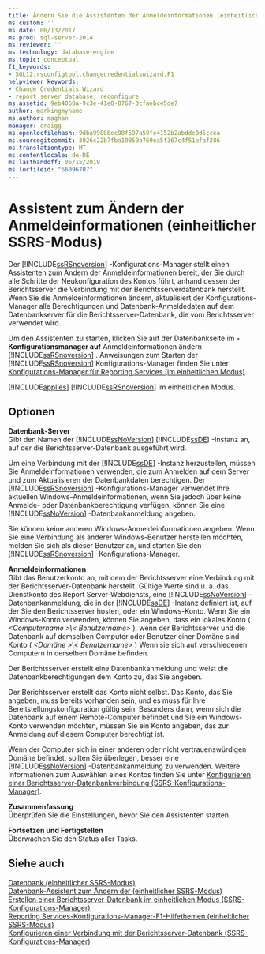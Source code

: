 ```yaml
---
title: Ändern Sie die Assistenten der Anmeldeinformationen (einheitlicher SSRS-Modus) | Microsoft-Dokumentation
ms.custom: ''
ms.date: 06/13/2017
ms.prod: sql-server-2014
ms.reviewer: ''
ms.technology: database-engine
ms.topic: conceptual
f1_keywords:
- SQL12.rsconfigtool.changecredentialswizard.F1
helpviewer_keywords:
- Change Credentials Wizard
- report server database, reconfigure
ms.assetid: 9eb4060a-9c3e-41e0-8767-3cfaebc45de7
author: markingmyname
ms.author: maghan
manager: craigg
ms.openlocfilehash: 9dba9988bec98f597a59fe4152b2abdde0d5ccea
ms.sourcegitcommit: 3026c22b7fba19059a769ea5f367c4f51efaf286
ms.translationtype: MT
ms.contentlocale: de-DE
ms.lasthandoff: 06/15/2019
ms.locfileid: "66096707"
---
```

# <a name="change-credentials-wizard-ssrs-native-mode"></a>Assistent zum Ändern der Anmeldeinformationen (einheitlicher SSRS-Modus)
  Der [!INCLUDE[ssRSnoversion](../../includes/ssrsnoversion-md.md)] -Konfigurations-Manager stellt einen Assistenten zum Ändern der Anmeldeinformationen bereit, der Sie durch alle Schritte der Neukonfiguration des Kontos führt, anhand dessen der Berichtsserver die Verbindung mit der Berichtsserverdatenbank herstellt. Wenn Sie die Anmeldeinformationen ändern, aktualisiert der Konfigurations-Manager alle Berechtigungen und Datenbank-Anmeldedaten auf dem Datenbankserver für die Berichtsserver-Datenbank, die vom Berichtsserver verwendet wird.  
  
 Um den Assistenten zu starten, klicken Sie auf der Datenbankseite im **-Konfigurationsmanager auf** Anmeldeinformationen ändern [!INCLUDE[ssRSnoversion](../../includes/ssrsnoversion-md.md)] . Anweisungen zum Starten der [!INCLUDE[ssRSnoversion](../../includes/ssrsnoversion-md.md)] Konfigurations-Manager finden Sie unter [Konfigurations-Manager für Reporting Services &#40;im einheitlichen Modus&#41;](../../../2014/sql-server/install/reporting-services-configuration-manager-native-mode.md).  
  
 [!INCLUDE[applies](../../includes/applies-md.md)] [!INCLUDE[ssRSnoversion](../../includes/ssrsnoversion-md.md)] im einheitlichen Modus.  
  
## <a name="options"></a>Optionen  
 **Datenbank-Server**  
 Gibt den Namen der [!INCLUDE[ssNoVersion](../../includes/ssnoversion-md.md)] [!INCLUDE[ssDE](../../includes/ssde-md.md)] -Instanz an, auf der die Berichtsserver-Datenbank ausgeführt wird.  
  
 Um eine Verbindung mit der [!INCLUDE[ssDE](../../includes/ssde-md.md)] -Instanz herzustellen, müssen Sie Anmeldeinformationen verwenden, die zum Anmelden auf dem Server und zum Aktualisieren der Datenbankdaten berechtigen. Der [!INCLUDE[ssRSnoversion](../../includes/ssrsnoversion-md.md)] -Konfigurations-Manager verwendet Ihre aktuellen Windows-Anmeldeinformationen, wenn Sie jedoch über keine Anmelde- oder Datenbankberechtigung verfügen, können Sie eine [!INCLUDE[ssNoVersion](../../includes/ssnoversion-md.md)] -Datenbankanmeldung angeben.  
  
 Sie können keine anderen Windows-Anmeldeinformationen angeben. Wenn Sie eine Verbindung als anderer Windows-Benutzer herstellen möchten, melden Sie sich als dieser Benutzer an, und starten Sie den [!INCLUDE[ssRSnoversion](../../includes/ssrsnoversion-md.md)] -Konfigurations-Manager.  
  
 **Anmeldeinformationen**  
 Gibt das Benutzerkonto an, mit dem der Berichtsserver eine Verbindung mit der Berichtsserver-Datenbank herstellt. Gültige Werte sind u. a. das Dienstkonto des Report Server-Webdiensts, eine [!INCLUDE[ssNoVersion](../../includes/ssnoversion-md.md)] -Datenbankanmeldung, die in der [!INCLUDE[ssDE](../../includes/ssde-md.md)] -Instanz definiert ist, auf der Sie den Berichtsserver hosten, oder ein Windows-Konto. Wenn Sie ein Windows-Konto verwenden, können Sie angeben, dass ein lokales Konto ( *\<Computername >\\< Benutzername\>* ), wenn der Berichtsserver und die Datenbank auf demselben Computer oder Benutzer einer Domäne sind Konto ( *\<Domäne >\\< Benutzername\>* ) Wenn sie sich auf verschiedenen Computern in derselben Domäne befinden.  
  
 Der Berichtsserver erstellt eine Datenbankanmeldung und weist die Datenbankberechtigungen dem Konto zu, das Sie angeben.  
  
 Der Berichtsserver erstellt das Konto nicht selbst. Das Konto, das Sie angeben, muss bereits vorhanden sein, und es muss für Ihre Bereitstellungskonfiguration gültig sein. Besonders dann, wenn sich die Datenbank auf einem Remote-Computer befindet und Sie ein Windows-Konto verwenden möchten, müssen Sie ein Konto angeben, das zur Anmeldung auf diesem Computer berechtigt ist.  
  
 Wenn der Computer sich in einer anderen oder nicht vertrauenswürdigen Domäne befindet, sollten Sie überlegen, besser eine [!INCLUDE[ssNoVersion](../../includes/ssnoversion-md.md)] -Datenbankanmeldung zu verwenden. Weitere Informationen zum Auswählen eines Kontos finden Sie unter [Konfigurieren einer Berichtsserver-Datenbankverbindung &#40;SSRS-Konfigurations-Manager&#41;](../../../2014/sql-server/install/configure-a-report-server-database-connection-ssrs-configuration-manager.md).  
  
 **Zusammenfassung**  
 Überprüfen Sie die Einstellungen, bevor Sie den Assistenten starten.  
  
 **Fortsetzen und Fertigstellen**  
 Überwachen Sie den Status aller Tasks.  
  
## <a name="see-also"></a>Siehe auch  
 [Datenbank &#40;einheitlicher SSRS-Modus&#41;](../../../2014/sql-server/install/database-ssrs-native-mode.md)   
 [Datenbank-Assistent zum Ändern der &#40;einheitlicher SSRS-Modus&#41;](../../../2014/sql-server/install/change-database-wizard-ssrs-native-mode.md)   
 [Erstellen einer Berichtsserver-Datenbank im einheitlichen Modus &#40;SSRS-Konfigurations-Manager&#41;](../../reporting-services/install-windows/ssrs-report-server-create-a-native-mode-report-server-database.md)   
 [Reporting Services-Konfigurations-Manager-F1-Hilfethemen &#40;einheitlicher SSRS-Modus&#41;](../../../2014/sql-server/install/reporting-services-configuration-manager-f1-help-topics-ssrs-native-mode.md)   
 [Konfigurieren einer Verbindung mit der Berichtsserver-Datenbank &#40;SSRS-Konfigurations-Manager&#41;](../../../2014/sql-server/install/configure-a-report-server-database-connection-ssrs-configuration-manager.md)  
  
  
